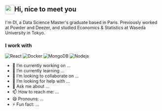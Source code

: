 ## <img src="https://media.tenor.com/ch3Q8AWTLAsAAAAi/blob-bounce.gif" height="30" style="vertical-align: middle;" />Hi, nice to meet you

I'm Dl, a Data Science Master's graduate based in Paris. Previously worked at Powder and Deezer, and studied Economics & Statistics at Waseda University in Tokyo. 

### I work with 
<p>
  <img alt="React" src="https://img.shields.io/badge/-React-45b8d8?style=flat-square&logo=react&logoColor=grey" />
  <img alt="Docker" src="https://img.shields.io/badge/-Docker-46a2f1?style=flat-square&logo=docker&logoColor=grey" />
  <img alt="MongoDB" src="https://img.shields.io/badge/-MongoDB-13aa52?style=flat-square&logo=mongodb&logoColor=grey" />
  <img alt="Nodejs" src="https://img.shields.io/badge/-Nodejs-43853d?style=flat-square&logo=Node.js&logoColor=grey" />
</p>  

- 🔭 I’m currently working on ...
- 🌱 I’m currently learning ...
- 👯 I’m looking to collaborate on ...
- 🤔 I’m looking for help with ...
- 💬 Ask me about ...
- 📫 How to reach me: ...
- 😄 Pronouns: ...
- ⚡ Fun fact: ...
